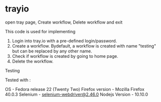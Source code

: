 # trayio
open tray page, Create workflow, Delete workflow and exit

This code is used for implementing

1. Login into tray.io with a pre-defined login/password.
2. Create a workflow. Bydefault, a workflow is created with name "testing" but can be replaced by any other name.
3. Check if workflow is created by going to home page.
4. Delete the workflow.


Testing

Tested with :

OS - Fedora release 22 (Twenty Two)
Firefox version - Mozilla Firefox 40.0.3
Selenium - selenium-webdriver@2.46.0 
Nodejs Version - 10.10.0
